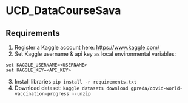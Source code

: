 # UCD_DataCourseSava

## Requirements

1. Register a Kaggle account here: https://www.kaggle.com/
2. Set Kaggle username & api key as local environmental variables:
```
set KAGGLE_USERNAME=<USERNAME>
set KAGGLE_KEY=<API_KEY>
```
3. Install libraries `pip install -r requirements.txt`
4. Download dataset: `kaggle datasets download gpreda/covid-world-vaccination-progress --unzip`

